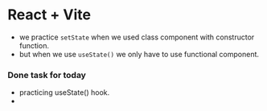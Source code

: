 # React + Vite

- we practice `setState` when we used class component with constructor function.
- but when we use `useState()` we only have to use functional component.

### Done task for today
- practicing useState() hook.
- 